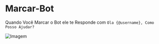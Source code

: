# Marcar-Bot
Quando Você Marcar o Bot ele te Responde com
```Ola {@username}, Como Posso Ajudar?```

![Imagem](https://i.ibb.co/NgggrqZb/IMG-20250130-WA0037.jpg)

